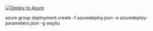 [![Deploy to Azure](http://azuredeploy.net/deploybutton.png)](https://azuredeploy.net/)

azure group deployment create -f azuredeploy.json -e azuredeploy-parameters.json -g wayliu